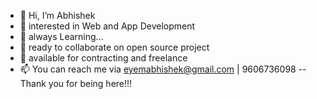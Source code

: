 - 👋 Hi, I’m Abhishek
- 👀 interested in Web and App Development
- 🌱 always Learning...
- 💞️ ready to collaborate on open source project 
- 💞️ available for contracting and freelance
- 📫 You can reach me via eyemabhishek@gmail.com | 9606736098
  --Thank you for being here!!!
<!---
eyemabhishek/eyemabhishek is a ✨ special ✨ repository because its `README.md` (this file) appears on your GitHub profile.
You can click the Preview link to take a look at your changes.
--->
